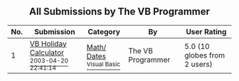 ﻿<div align="center">

## All Submissions by The VB Programmer

</div>

No.  | Submission | Category | By   | User Rating
---- | ---------- | -------- | ---- | -----------
1 | [VB Holiday Calculator<br /><sup>2003-04-20 22:41:14</sup>](https://github.com/Planet-Source-Code/the-vb-programmer-vb-holiday-calculator__1-44911) | [Math/ Dates<br /><sup>Visual Basic</sup>](../ByCategory/math-dates__1-37.md) | The VB Programmer | 5.0 (10 globes from 2 users)
